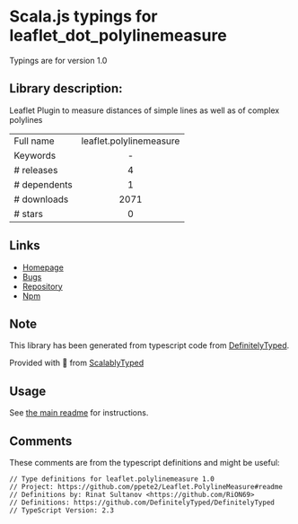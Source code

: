 
# Scala.js typings for leaflet_dot_polylinemeasure

Typings are for version 1.0

## Library description:
Leaflet Plugin to measure distances of simple lines as well as of complex polylines

|                    |                 |
| ------------------ | :-------------: |
| Full name          | leaflet.polylinemeasure |
| Keywords           | - |
| # releases         | 4 |
| # dependents       | 1 |
| # downloads        | 2071 |
| # stars            | 0 |

## Links
- [Homepage](https://github.com/ppete2/Leaflet.PolylineMeasure#readme)
- [Bugs](https://github.com/ppete2/Leaflet.PolylineMeasure/issues)
- [Repository](https://github.com/ppete2/Leaflet.PolylineMeasure)
- [Npm](https://www.npmjs.com/package/leaflet.polylinemeasure)
    


## Note
This library has been generated from typescript code from [DefinitelyTyped](https://definitelytyped.org).

Provided with :purple_heart: from [ScalablyTyped](https://github.com/oyvindberg/ScalablyTyped)

## Usage
See [the main readme](../../readme.md) for instructions.

## Comments

These comments are from the typescript definitions and might be useful:
```
// Type definitions for leaflet.polylinemeasure 1.0
// Project: https://github.com/ppete2/Leaflet.PolylineMeasure#readme
// Definitions by: Rinat Sultanov <https://github.com/RiON69>
// Definitions: https://github.com/DefinitelyTyped/DefinitelyTyped
// TypeScript Version: 2.3

```

